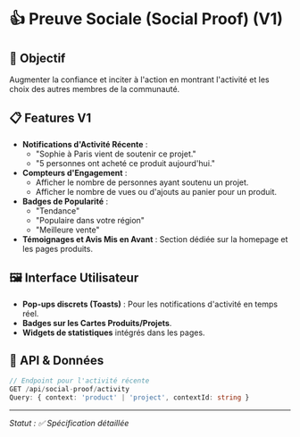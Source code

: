 # 👍 Preuve Sociale (Social Proof) (V1)

## 🎯 Objectif

Augmenter la confiance et inciter à l'action en montrant l'activité et les choix des autres membres de la communauté.

## 📋 Features V1

- **Notifications d'Activité Récente** : 
  - "Sophie à Paris vient de soutenir ce projet."
  - "5 personnes ont acheté ce produit aujourd'hui."
- **Compteurs d'Engagement** : 
  - Afficher le nombre de personnes ayant soutenu un projet.
  - Afficher le nombre de vues ou d'ajouts au panier pour un produit.
- **Badges de Popularité** : 
  - "Tendance"
  - "Populaire dans votre région"
  - "Meilleure vente"
- **Témoignages et Avis Mis en Avant** : Section dédiée sur la homepage et les pages produits.

## 🖼️ Interface Utilisateur

- **Pop-ups discrets (Toasts)** : Pour les notifications d'activité en temps réel.
- **Badges sur les Cartes Produits/Projets**.
- **Widgets de statistiques** intégrés dans les pages.

## 📡 API & Données

```typescript
// Endpoint pour l'activité récente
GET /api/social-proof/activity
Query: { context: 'product' | 'project', contextId: string }
```

---
*Statut : ✅ Spécification détaillée*